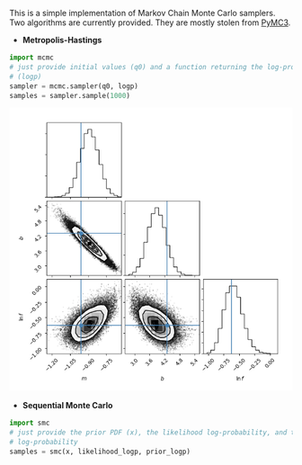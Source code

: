 This is a simple implementation of Markov Chain Monte Carlo samplers. Two
algorithms are currently provided. They are mostly stolen from
[PyMC3](https://github.com/pymc-devs/pymc3).

- **Metropolis-Hastings**
```python
import mcmc
# just provide initial values (q0) and a function returning the log-probability
# (logp)
sampler = mcmc.sampler(q0, logp)
samples = sampler.sample(1000)
```

![alt text](examples/triangle.png)

- **Sequential Monte Carlo**
```python
import smc
# just provide the prior PDF (x), the likelihood log-probability, and the prior
# log-probability
samples = smc(x, likelihood_logp, prior_logp)
```
